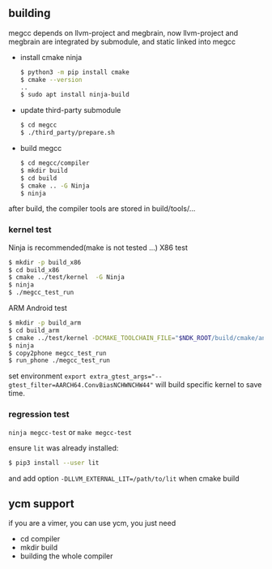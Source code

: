## building

megcc depends on llvm-project and megbrain, now llvm-project and megbrain are integrated by submodule, and static linked into megcc
- install cmake ninja
    ```bash
    $ python3 -m pip install cmake
    $ cmake --version
    ..
    $ sudo apt install ninja-build
    ```
- update third-party submodule
    ```bash
    $ cd megcc
    $ ./third_party/prepare.sh
    ```
- build megcc
    ```bash
    $ cd megcc/compiler
    $ mkdir build
    $ cd build
    $ cmake .. -G Ninja
    $ ninja
    ```

after build, the compiler tools are stored in build/tools/...


### kernel test
Ninja is recommended(make is not tested ...)
X86 test
```bash
$ mkdir -p build_x86
$ cd build_x86
$ cmake ../test/kernel  -G Ninja
$ ninja
$ ./megcc_test_run
```
ARM Android test 
```bash
$ mkdir -p build_arm
$ cd build_arm
$ cmake ../test/kernel -DCMAKE_TOOLCHAIN_FILE="$NDK_ROOT/build/cmake/android.toolchain.cmake"  -DANDROID_NDK="$NDK_ROOT" -DANDROID_ABI=arm64-v8a  -DANDROID_NATIVE_API_LEVEL=21  -G Ninja -DCMAKE_BUILD_TYPE=Debug
$ ninja
$ copy2phone megcc_test_run
$ run_phone ./megcc_test_run
```
set environment `export extra_gtest_args="--gtest_filter=AARCH64.ConvBiasNCHWNCHW44"` will build specific kernel to save time. 

### regression test
`ninja megcc-test` or `make megcc-test`

ensure `lit` was already installed:

```bash
$ pip3 install --user lit
```

and add option `-DLLVM_EXTERNAL_LIT=/path/to/lit` when cmake build

## ycm support
if you are a vimer, you can use ycm, you just need
- cd compiler
- mkdir build
- building the whole compiler
